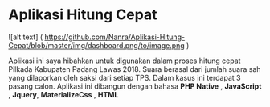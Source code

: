 # Aplikasi Hitung Cepat

![alt text] ( https://github.com/Nanra/Aplikasi-Hitung-Cepat/blob/master/img/dashboard.png/to/image.png )

Aplikasi ini saya hibahkan untuk digunakan dalam proses hitung cepat Pilkada Kabupaten Padang Lawas 2018. Suara berasal dari jumlah suara sah yang dilaporkan oleh saksi dari setiap TPS. Dalam kasus ini terdapat 3 pasang calon.
Aplikasi ini dibangun dengan bahasa **PHP Native** , **JavaScript** , **Jquery**,  **MaterializeCss** , **HTML**
